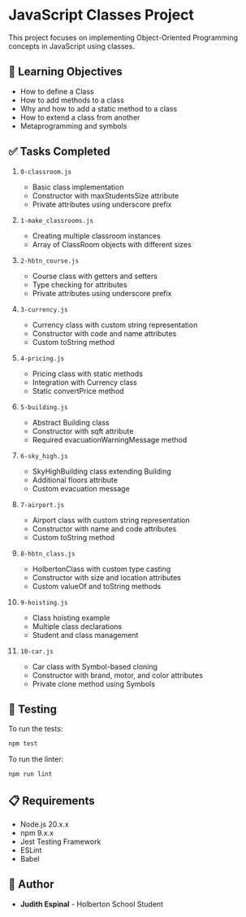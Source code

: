 # JavaScript Classes Project

This project focuses on implementing Object-Oriented Programming concepts in JavaScript using classes.

## 🎯 Learning Objectives

- How to define a Class
- How to add methods to a class
- Why and how to add a static method to a class
- How to extend a class from another
- Metaprogramming and symbols

## ✅ Tasks Completed

1. `0-classroom.js`
   - Basic class implementation
   - Constructor with maxStudentsSize attribute
   - Private attributes using underscore prefix

2. `1-make_classrooms.js`
   - Creating multiple classroom instances
   - Array of ClassRoom objects with different sizes

3. `2-hbtn_course.js`
   - Course class with getters and setters
   - Type checking for attributes
   - Private attributes using underscore prefix

4. `3-currency.js`
   - Currency class with custom string representation
   - Constructor with code and name attributes
   - Custom toString method

5. `4-pricing.js`
   - Pricing class with static methods
   - Integration with Currency class
   - Static convertPrice method

6. `5-building.js`
   - Abstract Building class
   - Constructor with sqft attribute
   - Required evacuationWarningMessage method

7. `6-sky_high.js`
   - SkyHighBuilding class extending Building
   - Additional floors attribute
   - Custom evacuation message

8. `7-airport.js`
   - Airport class with custom string representation
   - Constructor with name and code attributes
   - Custom toString method

9. `8-hbtn_class.js`
   - HolbertonClass with custom type casting
   - Constructor with size and location attributes
   - Custom valueOf and toString methods

10. `9-hoisting.js`
    - Class hoisting example
    - Multiple class declarations
    - Student and class management

11. `10-car.js`
    - Car class with Symbol-based cloning
    - Constructor with brand, motor, and color attributes
    - Private clone method using Symbols

## 🧪 Testing

To run the tests:
```bash
npm test
```

To run the linter:
```bash
npm run lint
```

## 📋 Requirements

- Node.js 20.x.x
- npm 9.x.x
- Jest Testing Framework
- ESLint
- Babel

## **👤 Author**
- **Judith Espinal** - Holberton School Student
